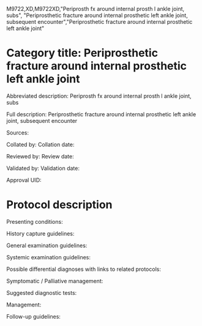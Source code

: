 M9722,XD,M9722XD,"Periprosth fx around internal prosth l ankle joint, subs", "Periprosthetic fracture around internal prosthetic left ankle joint, subsequent encounter","Periprosthetic fracture around internal prosthetic left ankle joint"
# Category title: Periprosthetic fracture around internal prosthetic left ankle joint

Abbreviated description: Periprosth fx around internal prosth l ankle joint, subs

Full description: Periprosthetic fracture around internal prosthetic left ankle joint, subsequent encounter

Sources:

Collated by:
Collation date:

Reviewed by:
Review date:

Validated by:
Validation date:

Approval UID:

# Protocol description

Presenting conditions:

History capture guidelines:

General examination guidelines:

Systemic examination guidelines:

Possible differential diagnoses with links to related protocols:

Symptomatic / Palliative management:

Suggested diagnostic tests:

Management:

Follow-up guidelines:

